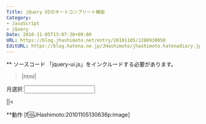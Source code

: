 ```yaml
---
Title: jQuery UIのオートコンプリート機能
Category:
- JavaScript
- jQuery
Date: 2010-11-05T13:07:30+09:00
URL: https://blog.jhashimoto.net/entry/20101105/1288930050
EditURL: https://blog.hatena.ne.jp/JHashimoto/jhashimoto.hatenadiary.jp/atom/entry/12921228815717258611
---
```


** ソースコード
「jquery-ui.js」をインクルードする必要があります。

>|html|
<!DOCTYPE html PUBLIC "-//W3C//DTD XHTML 1.0 Transitional//EN" "http://www.w3.org/TR/xhtml1/DTD/xhtml1-transitional.dtd">
<html>
<head>
<meta http-equiv="content-type" content="text/html; charset=utf-8" />
</head>
<body>
<label for="month">月選択</label>
<input id="month" type="text" name="month" />
</body>
<script type="text/javascript" src="http://ajax.googleapis.com/ajax/libs/jquery/1.4/jquery.js"></script>
<script type="text/javascript" src="https://ajax.googleapis.com/ajax/libs/jqueryui/1.8.6/jquery-ui.js"></script>
<script type="text/javascript">
(function ($) {
	$(document).ready(function () {
		var months = [
			'January', 'February', 'March', 'April', 'May', 'June',
			'July', 'August', 'September', 'October', 'November', 'December'];

		$("#month").autocomplete({ source: months });
	});
})(jQuery);
</script>
</html>
||<

**動作
[f:id:JHashimoto:20101105130636p:image]
